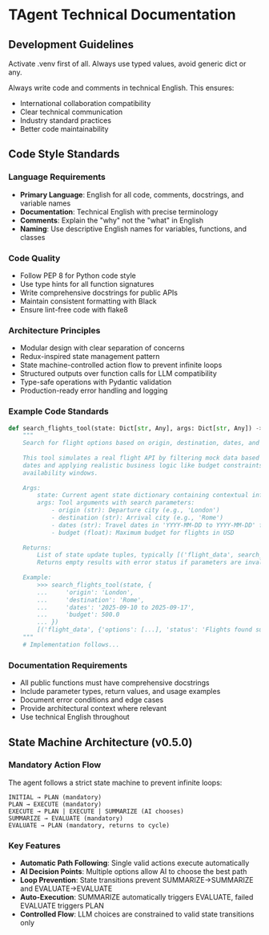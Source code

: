 # TAgent Technical Documentation

## Development Guidelines

Activate .venv first of all.
Always use typed values, avoid generic dict or any.

Always write code and comments in technical English. This ensures:
- International collaboration compatibility
- Clear technical communication
- Industry standard practices
- Better code maintainability

## Code Style Standards

### Language Requirements
- **Primary Language**: English for all code, comments, docstrings, and variable names
- **Documentation**: Technical English with precise terminology
- **Comments**: Explain the "why" not the "what" in English
- **Naming**: Use descriptive English names for variables, functions, and classes

### Code Quality
- Follow PEP 8 for Python code style
- Use type hints for all function signatures
- Write comprehensive docstrings for public APIs
- Maintain consistent formatting with Black
- Ensure lint-free code with flake8

### Architecture Principles
- Modular design with clear separation of concerns
- Redux-inspired state management pattern
- State machine-controlled action flow to prevent infinite loops
- Structured outputs over function calls for LLM compatibility
- Type-safe operations with Pydantic validation
- Production-ready error handling and logging

### Example Code Standards

```python
def search_flights_tool(state: Dict[str, Any], args: Dict[str, Any]) -> Optional[List[Tuple[str, Any]]]:
    """
    Search for flight options based on origin, destination, dates, and budget.
    
    This tool simulates a real flight API by filtering mock data based on exact 
    dates and applying realistic business logic like budget constraints and 
    availability windows.
    
    Args:
        state: Current agent state dictionary containing contextual information
        args: Tool arguments with search parameters:
            - origin (str): Departure city (e.g., 'London')
            - destination (str): Arrival city (e.g., 'Rome') 
            - dates (str): Travel dates in 'YYYY-MM-DD to YYYY-MM-DD' format
            - budget (float): Maximum budget for flights in USD
            
    Returns:
        List of state update tuples, typically [('flight_data', search_results)]
        Returns empty results with error status if parameters are invalid
        
    Example:
        >>> search_flights_tool(state, {
        ...     'origin': 'London', 
        ...     'destination': 'Rome',
        ...     'dates': '2025-09-10 to 2025-09-17', 
        ...     'budget': 500.0
        ... })
        [('flight_data', {'options': [...], 'status': 'Flights found successfully.'})]
    """
    # Implementation follows...
```

### Documentation Requirements
- All public functions must have comprehensive docstrings
- Include parameter types, return values, and usage examples
- Document error conditions and edge cases
- Provide architectural context where relevant
- Use technical English throughout

## State Machine Architecture (v0.5.0)

### Mandatory Action Flow
The agent follows a strict state machine to prevent infinite loops:

```
INITIAL → PLAN (mandatory)
PLAN → EXECUTE (mandatory) 
EXECUTE → PLAN | EXECUTE | SUMMARIZE (AI chooses)
SUMMARIZE → EVALUATE (mandatory)
EVALUATE → PLAN (mandatory, returns to cycle)
```

### Key Features
- **Automatic Path Following**: Single valid actions execute automatically
- **AI Decision Points**: Multiple options allow AI to choose the best path
- **Loop Prevention**: State transitions prevent SUMMARIZE→SUMMARIZE and EVALUATE→EVALUATE
- **Auto-Execution**: SUMMARIZE automatically triggers EVALUATE, failed EVALUATE triggers PLAN
- **Controlled Flow**: LLM choices are constrained to valid state transitions only